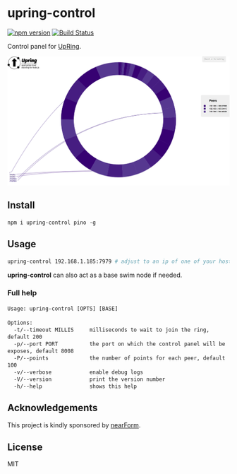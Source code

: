 # upring-control

[![npm version][npm-badge]][npm-url]
[![Build Status][travis-badge]][travis-url]

Control panel for [UpRing][upring].

![screenshot][screenshot-url]

## Install

```
npm i upring-control pino -g
```

## Usage

```sh
upring-control 192.168.1.185:7979 # adjust to an ip of one of your hosts
```

**upring-control** can also act as a base swim node if needed.

### Full help

```
Usage: upring-control [OPTS] [BASE]

Options:
  -t/--timeout MILLIS     milliseconds to wait to join the ring, default 200
  -p/--port PORT          the port on which the control panel will be exposes, default 8008
  -P/--points             the number of points for each peer, default 100
  -v/--verbose            enable debug logs
  -V/--version            print the version number
  -h/--help               shows this help
```


## Acknowledgements

This project is kindly sponsored by [nearForm](http://nearform.com).

## License

MIT

[upring]: https://github.com/mcollina/upring
[logo-url]: https://raw.githubusercontent.com/mcollina/upring/master/upring.png
[screenshot-url]: https://raw.githubusercontent.com/mcollina/upring-control/master/control.png
[npm-badge]: https://badge.fury.io/js/upring-control.svg
[npm-url]: https://badge.fury.io/js/upring-control
[travis-badge]: https://api.travis-ci.org/mcollina/upring-control.svg
[travis-url]: https://travis-ci.org/mcollina/upring-control

